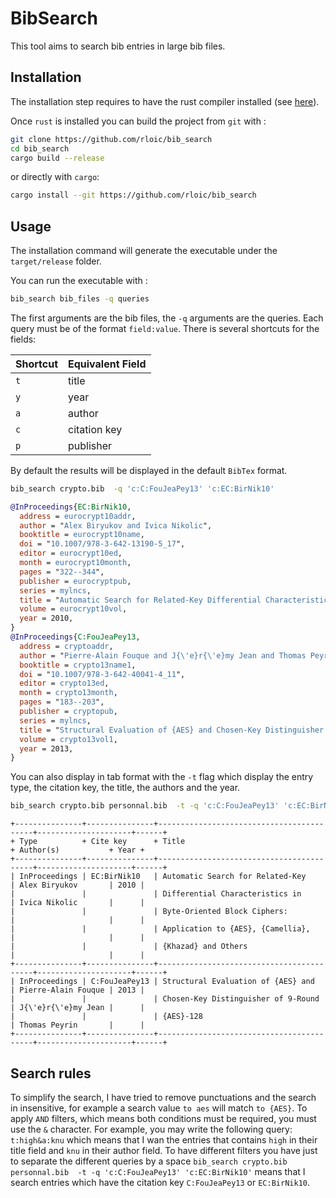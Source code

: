 # BibSearch

This tool aims to search bib entries in large bib files.

## Installation

The installation step requires to have the rust compiler installed (see [here](https://www.rust-lang.org/learn/get-started)).

Once `rust` is installed you can build the project from `git` with :

```sh
git clone https://github.com/rloic/bib_search
cd bib_search
cargo build --release
```

or directly with `cargo`:

```sh
cargo install --git https://github.com/rloic/bib_search
```

## Usage

The installation command will generate the executable under the `target/release` folder.

You can run the executable with :

```sh
bib_search bib_files -q queries
```

The first arguments are the bib files, the `-q` arguments are the queries. Each query must be of the format `field:value`. There is several shortcuts for the fields:

| Shortcut | Equivalent Field |
| -------- | ---------------- |
| `t`      | title            |
| `y`      | year             |
| `a`      | author           |
| `c`      | citation key     |
| `p`      | publisher        |

By default the results will be displayed in the default `BibTex` format.

```sh
bib_search crypto.bib  -q 'c:C:FouJeaPey13' 'c:EC:BirNik10'
```

```bibtex
@InProceedings{EC:BirNik10,
  address = eurocrypt10addr,
  author = "Alex Biryukov and Ivica Nikolic",
  booktitle = eurocrypt10name,
  doi = "10.1007/978-3-642-13190-5_17",
  editor = eurocrypt10ed,
  month = eurocrypt10month,
  pages = "322--344",
  publisher = eurocryptpub,
  series = mylncs,
  title = "Automatic Search for Related-Key Differential Characteristics in Byte-Oriented Block Ciphers: Application to {AES}, {Camellia}, {Khazad} and Others",
  volume = eurocrypt10vol,
  year = 2010,
}
@InProceedings{C:FouJeaPey13,
  address = cryptoaddr,
  author = "Pierre-Alain Fouque and J{\'e}r{\'e}my Jean and Thomas Peyrin",
  booktitle = crypto13name1,
  doi = "10.1007/978-3-642-40041-4_11",
  editor = crypto13ed,
  month = crypto13month,
  pages = "183--203",
  publisher = cryptopub,
  series = mylncs,
  title = "Structural Evaluation of {AES} and Chosen-Key Distinguisher of 9-Round {AES}-128",
  volume = crypto13vol1,
  year = 2013,
}
```

You can also display in tab format with the `-t` flag which display the entry type, the citation key, the title, the authors and the year.

```sh
bib_search crypto.bib personnal.bib  -t -q 'c:C:FouJeaPey13' 'c:EC:BirNik10'
```

```text
+---------------+---------------+------------------------------------------+---------------------+------+
+ Type          + Cite key      + Title                                    + Author(s)           + Year +
+---------------+---------------+------------------------------------------+---------------------+------+
| InProceedings | EC:BirNik10   | Automatic Search for Related-Key         | Alex Biryukov       | 2010 |
|               |               | Differential Characteristics in          | Ivica Nikolic       |      |
|               |               | Byte-Oriented Block Ciphers:             |                     |      |
|               |               | Application to {AES}, {Camellia},        |                     |      |
|               |               | {Khazad} and Others                      |                     |      |
+---------------+---------------+------------------------------------------+---------------------+------+
| InProceedings | C:FouJeaPey13 | Structural Evaluation of {AES} and       | Pierre-Alain Fouque | 2013 |
|               |               | Chosen-Key Distinguisher of 9-Round      | J{\'e}r{\'e}my Jean |      |
|               |               | {AES}-128                                | Thomas Peyrin       |      |
+---------------+---------------+------------------------------------------+---------------------+------+
```

## Search rules

To simplify the search, I have tried to remove punctuations and the search in insensitive, for example a search value `to aes` will match `to {AES}`. To apply `AND` filters, which means both conditions must be required, you must use the `&` character.  For example, you may write the following query: `t:high&a:knu` which means that I wan the entries that contains `high` in their title field and `knu` in their author field. To have different filters you have just to separate the different queries by a space `bib_search crypto.bib personnal.bib  -t -q 'c:C:FouJeaPey13' 'c:EC:BirNik10'` means that I search entries which have the citation key `C:FouJeaPey13` or `EC:BirNik10`.

